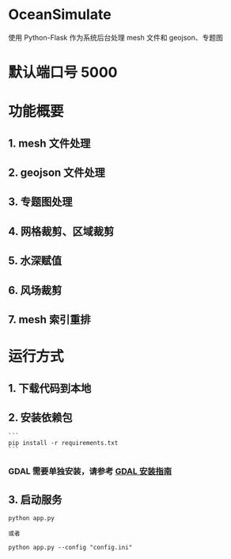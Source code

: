 # OceanSimulate

使用 Python-Flask 作为系统后台处理 mesh 文件和 geojson、专题图

# 默认端口号 5000

# 功能概要

## 1. mesh 文件处理

## 2. geojson 文件处理

## 3. 专题图处理

## 4. 网格裁剪、区域裁剪

## 5. 水深赋值

## 6. 风场裁剪

## 7. mesh 索引重排

# 运行方式

## 1. 下载代码到本地

## 2. 安装依赖包

    ```
    pip install -r requirements.txt
    ```

### GDAL 需要单独安装，请参考 [GDAL 安装指南](https://gdal.org/download.html)

## 3. 启动服务

```
python app.py
```

    或者

```
python app.py --config "config.ini"
```
